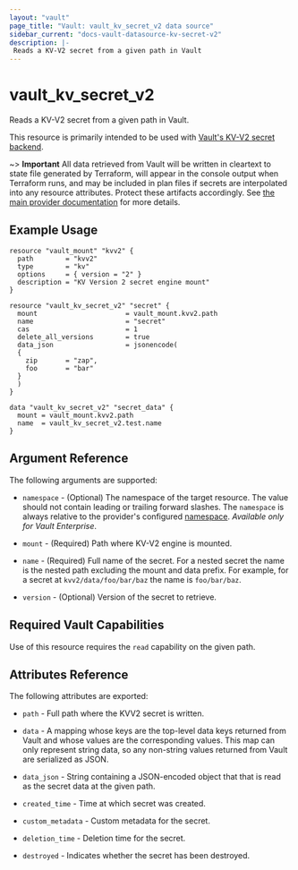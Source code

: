 ```yaml
---
layout: "vault"
page_title: "Vault: vault_kv_secret_v2 data source"
sidebar_current: "docs-vault-datasource-kv-secret-v2"
description: |-
 Reads a KV-V2 secret from a given path in Vault
---
```


# vault\_kv\_secret\_v2

Reads a KV-V2 secret from a given path in Vault.

This resource is primarily intended to be used with
[Vault's KV-V2 secret backend](https://www.vaultproject.io/docs/secrets/kv/kv-v2).

~> **Important** All data retrieved from Vault will be
written in cleartext to state file generated by Terraform, will appear in
the console output when Terraform runs, and may be included in plan files
if secrets are interpolated into any resource attributes.
Protect these artifacts accordingly. See
[the main provider documentation](../index.html)
for more details.

## Example Usage

```hcl
resource "vault_mount" "kvv2" {
  path        = "kvv2"
  type        = "kv"
  options     = { version = "2" }
  description = "KV Version 2 secret engine mount"
}

resource "vault_kv_secret_v2" "secret" {
  mount                      = vault_mount.kvv2.path
  name                       = "secret"
  cas                        = 1
  delete_all_versions        = true
  data_json                  = jsonencode(
  {
    zip       = "zap",
    foo       = "bar"
  }
  )
}

data "vault_kv_secret_v2" "secret_data" {
  mount = vault_mount.kvv2.path
  name  = vault_kv_secret_v2.test.name
}
```

## Argument Reference

The following arguments are supported:

* `namespace` - (Optional) The namespace of the target resource.
  The value should not contain leading or trailing forward slashes.
  The `namespace` is always relative to the provider's configured [namespace](/docs/providers/vault#namespace).
  *Available only for Vault Enterprise*.

* `mount` - (Required) Path where KV-V2 engine is mounted.

* `name` - (Required) Full name of the secret. For a nested secret
  the name is the nested path excluding the mount and data
  prefix. For example, for a secret at `kvv2/data/foo/bar/baz`
  the name is `foo/bar/baz`.

* `version` - (Optional) Version of the secret to retrieve.

## Required Vault Capabilities

Use of this resource requires the `read` capability on the given path.

## Attributes Reference

The following attributes are exported:

* `path` - Full path where the KVV2 secret is written.

* `data` - A mapping whose keys are the top-level data keys returned from
  Vault and whose values are the corresponding values. This map can only
  represent string data, so any non-string values returned from Vault are
  serialized as JSON.

* `data_json` - String containing a JSON-encoded object that that is
  read as the secret data at the given path.

* `created_time` - Time at which secret was created.

* `custom_metadata` - Custom metadata for the secret.

* `deletion_time` - Deletion time for the secret.

* `destroyed` - Indicates whether the secret has been destroyed.
